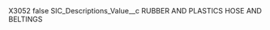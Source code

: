 <?xml version="1.0" encoding="UTF-8"?>
<CustomMetadata xmlns="http://soap.sforce.com/2006/04/metadata" xmlns:xsi="http://www.w3.org/2001/XMLSchema-instance" xmlns:xsd="http://www.w3.org/2001/XMLSchema">
    <label>X3052</label>
    <protected>false</protected>
    <values>
        <field>SIC_Descriptions_Value__c</field>
        <value xsi:type="xsd:string">RUBBER AND PLASTICS HOSE AND BELTINGS</value>
    </values>
</CustomMetadata>
